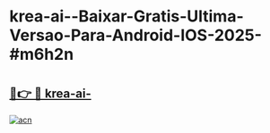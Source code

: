 # krea-ai--Baixar-Gratis-Ultima-Versao-Para-Android-IOS-2025-#m6h2n

# <h2><a href="https://ainizakaria.my?title=krea-ai-&ref=22M">🔗👉 🔴 krea-ai-</a></h2>

[![acn](https://github.com/user-attachments/assets/0f9c940e-d8b0-45ae-aac7-cd30a18b3e1c)](https://ainizakaria.my?title=krea-ai-&ref=22M)

